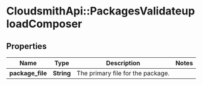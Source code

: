 # CloudsmithApi::PackagesValidateuploadComposer

## Properties
Name | Type | Description | Notes
------------ | ------------- | ------------- | -------------
**package_file** | **String** | The primary file for the package. | 


